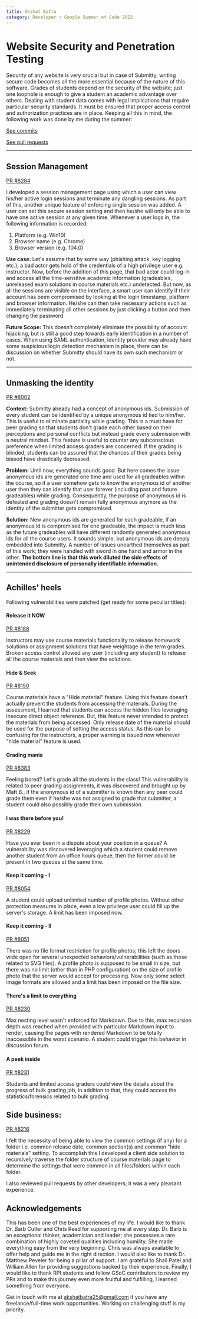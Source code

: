 ```yaml
---
title: Akshat Batra
category: Developer > Google Summer of Code 2022
---
```

# Website Security and Penetration Testing

Security of any website is very crucial but in case of Submitty, writing secure code becomes all the more essential because of the nature of this software. Grades of students depend on the security of the website; just one loophole is enough to give a student an academic advantage over others. Dealing with student data comes with legal implications that require particular security standards. It must be ensured that proper access control and authorization practices are in place. Keeping all this in mind, the following work was done by me during the summer:

[See commits](https://github.com/Submitty/Submitty/commits/main?author=akshatbatra)

[See pull requests](https://github.com/Submitty/Submitty/pulls?q=is%3Apr+author%3Aakshatbatra)

---

## Session Management

[PR #8284](https://github.com/Submitty/Submitty/pull/8284)

I developed a session management page using which a user can view his/her active login sessions and terminate any dangling sessions. As part of this, another unique feature of enforcing single session was added. A user can set this secure session setting and then he/she will only be able to have one active session at any given time.
Whenever a user logs in, the following information is recorded:
1.	Platform (e.g. Win10)
2.	Browser name (e.g. Chrome)
3.	Browser version (e.g. 104.0)

**Use case:** Let's assume that by some way (phishing attack, key logging etc.), a bad actor gets hold of the credentials of a high privilege user e.g. instructor. Now, before the addition of this page, that bad actor could log-in and access all the time-sensitive academic information (gradeables, unreleased exam solutions in course materials etc.) undetected. But now, as all the sessions are visible on the interface, a smart user can identify if their account has been compromised by looking at the login timestamp, platform and browser information. He/she can then take necessary actions such as immediately terminating all other sessions by just clicking a button and then changing the password.

**Future Scope:** This doesn't completely eliminate the possibility of account hijacking, but is still a good step towards early identification in a number of cases. When using SAML authentication, identity provider may already have some suspicious login detection mechanism in place, there can be discussion on whether Submitty should have its own such mechanism or not.

---

## Unmasking the identity

[PR #8002](https://github.com/Submitty/Submitty/pull/8002)

**Context:** Submitty already had a concept of anonymous ids. Submission of every student can be identified by a unique anonymous id tied to him/her. This is useful to eliminate partiality while grading. This is a must have for peer grading so that students don't grade each other based on their perceptions and personal conflicts but instead grade every submission with a neutral mindset. This feature is useful to counter any subconscious preference when limited access graders are concerned. If the grading is blinded, students can be assured that the chances of their grades being biased have drastically decreased.

**Problem:** Until now, everything sounds good. But here comes the issue: anonymous ids are generated one time and used for all gradeables within the course, so if a user somehow gets to know the anonymous id of another user then they can identify that user forever (including past and future gradeables) while grading. Consequently, the purpose of anonymous id is defeated and grading doesn't remain fully anonymous anymore as the identity of the submitter gets compromised.

**Solution:** New anonymous ids are generated for each gradeable, if an anonymous id is compromised for one gradeable, the impact is much less as the future gradeables will have different randomly generated anonymous ids for all the course users. It sounds simple, but anonymous ids are deeply embedded into Submitty. A number of issues unearthed themselves as part of this work; they were handled with sword in one hand and armor in the other. **The bottom line is that this work diluted the side effects of unintended disclosure of personally identifiable information.**

---

## Achilles' heels

Following vulnerabilities were patched (get ready for some peculiar titles):

#### Release it NOW

[PR #8188](https://github.com/Submitty/Submitty/pull/8188)

Instructors may use course materials functionality to release homework solutions or assignment solutions that have weightage in the term grades. Broken access control allowed any user (including any student) to release all the course materials and then view the solutions.

#### Hide & Seek

[PR #8150](https://github.com/Submitty/Submitty/pull/8150)

Course materials have a "Hide material" feature. Using this feature doesn't actually prevent the students from accessing the materials. During the assessment, I learned that students can access the hidden files leveraging insecure direct object reference. But, this feature never intended to protect the materials from being accessed. Only release date of the material should be used for the purpose of setting the access status. As this can be confusing for the instructors, a proper warning is issued now whenever "hide material" feature is used.

#### Grading mania

[PR #8383](https://github.com/Submitty/Submitty/pull/8383)

Feeling bored? Let's grade all the students in the class!
This vulnerability is related to peer grading assignments, it was discovered and brought up by Matt B., if the anonymous id of a submitter is known then any peer could grade them even if he/she was not assigned to grade that submitter, a student could also possibly grade their own submission.

#### I was there before you!

[PR #8229](https://github.com/Submitty/Submitty/pull/8229)

Have you ever been in a dispute about your position in a queue? A vulnerability was discovered leveraging which a student could remove another student from an office hours queue, then the former could be present in two queues at the same time.

#### Keep it coming - I

[PR #8054](https://github.com/Submitty/Submitty/pull/8054)

A student could upload unlimited number of profile photos. Without other protection measures in place, even a low privilege user could fill up the server's storage. A limit has been imposed now.

#### Keep it coming - II

[PR #8051](https://github.com/Submitty/Submitty/pull/8051)

There was no file format restriction for profile photos; this left the doors wide open for several unexpected behaviors/vulnerabilities (such as those related to SVG files). A profile photo is supposed to be small in size, but there was no limit (other than in PHP configuration) on the size of profile photo that the server would accept for processing. Now only some select image formats are allowed and a limit has been imposed on the file size.

#### There's a limit to everything

[PR #8230](https://github.com/Submitty/Submitty/pull/8230)

Max nesting level wasn't enforced for Markdown. Due to this, max recursion depth was reached when provided with particular Markdown input to render, causing the pages with rendered Markdown to be totally inaccessible in the worst scenario. A student could trigger this behavior in discussion forum.

#### A peek inside

[PR #8231](https://github.com/Submitty/Submitty/pull/8231)

Students and limited access graders could view the details about the progress of bulk grading job, in addition to that, they could access the statistics/forensics related to bulk grading.

## Side business:

[PR #8216](https://github.com/Submitty/Submitty/pull/8216)

I felt the necessity of being able to view the common settings (if any) for a folder i.e. common release date, common section(s) and common "hide materials" setting. To accomplish this I developed a client side solution to recursively traverse the folder structure of course materials page to determine the settings that were common in all files/folders within each folder.

I also reviewed pull requests by other developers; it was a very pleasant experience.

## Acknowledgements

This has been one of the best experiences of my life. I would like to thank Dr. Barb Cutler and Chris Reed for supporting me at every step. Dr. Barb is an exceptional thinker, academician and leader; she possesses a rare combination of highly coveted qualities including humility. She made everything easy from the very beginning. Chris was always available to offer help and guide me in the right direction. I would also like to thank Dr. Matthew Peveler for being a pillar of support. I am grateful to Shail Patel and William Allen for providing suggestions backed by their experience. Finally, I would like to thank RPI students and fellow GSoC contributors to review my PRs and to make this journey even more fruitful and fulfilling, I learned something from everyone.


Get in touch with me at [akshatbatra25@gmail.com](mailto:akshatbatra25@gmail.com) if you have any freelance/full-time work opportunities. Working on challenging stuff is my priority.
